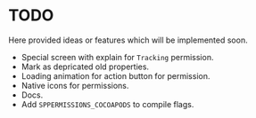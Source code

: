 # TODO

Here provided ideas or features which will be implemented soon.

- Special screen with explain for `Tracking` permission.
- Mark as depricated old properties.
- Loading animation for action button for permission.
- Native icons for permissions.
- Docs.
- Add `SPPERMISSIONS_COCOAPODS` to compile flags.

